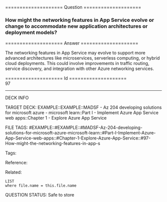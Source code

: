 ==================== Question ====================  

### How might the networking features in App Service evolve or change to accommodate new application architectures or deployment models?  

==================== Answer ====================  

The networking features in App Service may evolve to support more advanced architectures like microservices, serverless computing, or hybrid cloud deployments. This could involve improvements in traffic routing, service discovery, and integration with other Azure networking services.

==================== Id ====================  
97

---

DECK INFO

TARGET DECK: EXAMPLE::EXAMPLE::MADSF - Az 204 developing solutions for microsoft azure - microsoft learn::Part I - Implement Azure App Service web apps::Chapter 1 - Explore Azure App Service

FILE TAGS: #EXAMPLE::#EXAMPLE::#MADSF-Az-204-developing-solutions-for-microsoft-azure-microsoft-learn::#Part-I-Implement-Azure-App-Service-web-apps::#Chapter-1-Explore-Azure-App-Service::#97-How-might-the-networking-features-in-app-s

Tags:

Reference:

Related:

```dataview
LIST
where file.name = this.file.name
```
QUESTION STATUS: Safe to store
